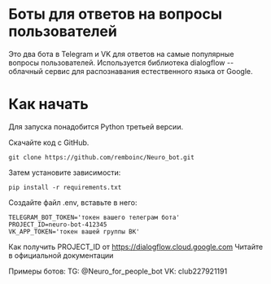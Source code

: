 # Боты для ответов на вопросы пользователей
Это два бота в Telegram и VK для ответов на самые популярные вопросы пользователей.
Используется библиотека dialogflow -- облачный сервис для распознавания естественного языка от Google.

# Как начать
Для запуска понадобится Python третьей версии.

Скачайте код с GitHub.
```commandline
git clone https://github.com/remboinc/Neuro_bot.git
```
Затем установите зависимости:
```commandline
pip install -r requirements.txt
```
Создайте файл .env, вставьте в него:
```commandline
TELEGRAM_BOT_TOKEN='токен вашего телеграм бота'
PROJECT_ID=neuro-bot-412345
VK_APP_TOKEN='токен вашей группы ВК'
```

Как получить PROJECT_ID от https://dialogflow.cloud.google.com
Читайте в официальной документации

Примеры ботов:
TG: @Neuro_for_people_bot
VK: club227921191